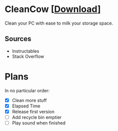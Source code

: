 # CleanCow [[Download](https://tinyurl.com/CleanCow)]
Clean your PC with ease to milk your storage space.
## Sources
- Instructables
- Stack Overflow
# Plans
In no particular order:
- [x] Clean more stuff
- [x] Elapsed Time
- [x] Release first version
- [ ] Add recycle bin emptier
- [ ] Play sound when finished
